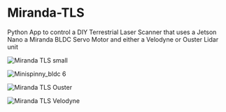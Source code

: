 # Miranda-TLS
Python App to control a DIY Terrestrial Laser Scanner that uses a Jetson Nano a Miranda BLDC Servo Motor and either a Velodyne or Ouster Lidar unit


![Miranda TLS small](https://github.com/Rotoslider/Miranda-TLS/assets/15005663/f200c467-1039-406f-a508-6b97ee7a687c)


![Minispinny_bldc 6](https://github.com/Rotoslider/Miranda-TLS/assets/15005663/605d3e39-1c66-4a8d-9776-b23551aca75f)


![Miranda TLS Ouster](https://github.com/Rotoslider/Miranda-TLS/assets/15005663/79749846-6365-445e-aa49-e0a5f4a0476c)


![Miranda TLS Velodyne](https://github.com/Rotoslider/Miranda-TLS/assets/15005663/7a0789a8-2e78-47e6-aea8-0d4273a0571a)


